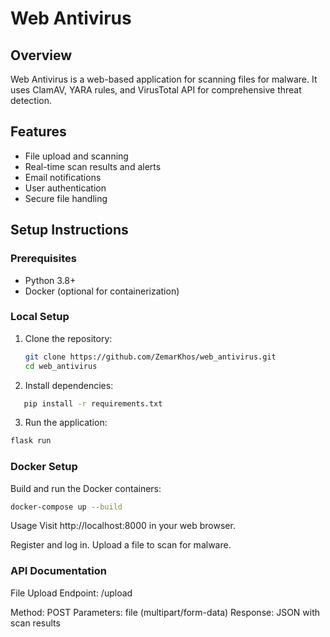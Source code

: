# Web Antivirus

## Overview
Web Antivirus is a web-based application for scanning files for malware. It uses ClamAV, YARA rules, and VirusTotal API for comprehensive threat detection.

## Features
- File upload and scanning
- Real-time scan results and alerts
- Email notifications
- User authentication
- Secure file handling

## Setup Instructions

### Prerequisites
- Python 3.8+
- Docker (optional for containerization)

### Local Setup
1. Clone the repository:
   ```bash
   git clone https://github.com/ZemarKhos/web_antivirus.git
   cd web_antivirus
2. Install dependencies:
```bash
   pip install -r requirements.txt
```
3. Run the application:
```bash
flask run
```

### Docker Setup

Build and run the Docker containers:
```bash
docker-compose up --build
```
Usage
Visit http://localhost:8000 in your web browser.

Register and log in.
Upload a file to scan for malware.

### API Documentation
File Upload
Endpoint: /upload

Method: POST
Parameters: file (multipart/form-data)
Response: JSON with scan results
